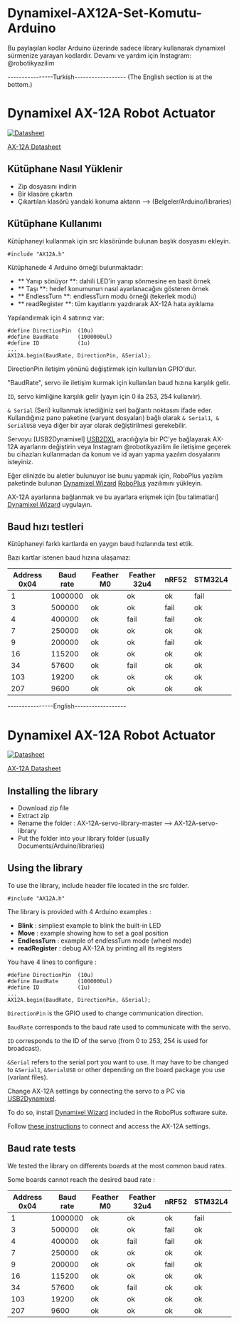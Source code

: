 # Dynamixel-AX12A-Set-Komutu-Arduino
Bu paylaşılan kodlar Arduino üzerinde sadece library kullanarak dynamixel sürmenize yarayan kodlardır. Devamı ve yardım için Instagram: @robotikyazilim

----------------Turkish------------------ (The English section is at the bottom.)
# Dynamixel AX-12A Robot Actuator

[![Datasheet](https://static.generation-robots.com/3053/dynamixel-ax-12a-servomotor.jpg)](http://www.trossenrobotics.com/images/productdownloads/AX-12(English).pdf)

[AX-12A Datasheet][Datasheet]

## Kütüphane Nasıl Yüklenir
- Zip dosyasını indirin
- Bir klasöre çıkartın
- Çıkartılan klasörü yandaki konuma aktarın --> (Belgeler/Arduino/libraries)

## Kütüphane Kullanımı
Kütüphaneyi kullanmak için src klasöründe bulunan başlık dosyasını ekleyin.

```
#include "AX12A.h"
```

Kütüphanede 4 Arduino örneği bulunmaktadır:
- ** Yanıp sönüyor **: dahili LED'in yanıp sönmesine en basit örnek
- ** Taşı **: hedef konumunun nasıl ayarlanacağını gösteren örnek
- ** EndlessTurn **: endlessTurn modu örneği (tekerlek modu)
- ** readRegister **: tüm kayıtlarını yazdırarak AX-12A hata ayıklama

Yapılandırmak için 4 satırınız var:
```
#define DirectionPin  (10u)
#define BaudRate      (1000000ul)
#define ID            (1u)
...
AX12A.begin(BaudRate, DirectionPin, &Serial);
```

DirectionPin iletişim yönünü değiştirmek için kullanılan GPIO'dur.

"BaudRate", servo ile iletişim kurmak için kullanılan baud hızına karşılık gelir.

`ID`, servo kimliğine karşılık gelir (yayın için 0 ila 253, 254 kullanılır).

`& Serial` (Seri) kullanmak istediğiniz seri bağlantı noktasını ifade eder. Kullandığınız pano paketine (varyant dosyaları) bağlı olarak `& Serial1`,` & SerialUSB` veya diğer bir ayar olarak değiştirilmesi gerekebilir.

Servoyu [USB2Dynamixel] [USB2DXL] aracılığıyla bir PC'ye bağlayarak AX-12A ayarlarını değiştirin veya Instagram @robotikyazilim ile iletişime geçerek bu cihazları kullanmadan da konum ve id ayarı yapma yazılım dosyalarını isteyiniz.

Eğer elinizde bu aletler bulunuyor ise bunu yapmak için, RoboPlus yazılım paketinde bulunan [Dynamixel Wizard] [RoboPlus] yazılımını yükleyin.

AX-12A ayarlarına bağlanmak ve bu ayarlara erişmek için [bu talimatları] [Dynamixel Wizard] uygulayın.

## Baud hızı testleri

Kütüphaneyi farklı kartlarda en yaygın baud hızlarında test ettik.

Bazı kartlar istenen baud hızına ulaşamaz:

| Address 0x04 | Baud rate | Feather M0 | Feather 32u4 | nRF52 | STM32L4 |
| ------------ | --------- | ---------- | ------------ | ----- | ------- | 
| 1	           | 1000000   | ok         | ok           | ok    | fail    |
| 3            | 500000    | ok         | ok           | fail  | ok      |
| 4            | 400000    | ok         | fail         | fail  | ok      |
| 7            | 250000    | ok         | ok           | ok    | ok      |
| 9            | 200000    | ok         | ok           | fail  | ok      |
| 16           | 115200    | ok         | ok           | ok    | ok      |
| 34           | 57600     | ok         | fail         | ok    | ok      |
| 103          | 19200     | ok         | ok           | ok    | ok      |
| 207          | 9600      | ok         | ok           | ok    | ok      |



[USB2DXL]: <http://support.robotis.com/en/product/auxdevice/interface/usb2dxl_manual.htm>
[RoboPlus]: <http://en.robotis.com/BlueAD/board.php?bbs_id=downloads&scate=SOFTWARE>
[Dynamixel Wizard]: <http://support.robotis.com/en/software/roboplus/dynamixel_monitor.htm>
[Datasheet]: <http://www.trossenrobotics.com/images/productdownloads/AX-12(English).pdf>



----------------English------------------
# Dynamixel AX-12A Robot Actuator

[![Datasheet](https://static.generation-robots.com/3053/dynamixel-ax-12a-servomotor.jpg)](http://www.trossenrobotics.com/images/productdownloads/AX-12(English).pdf)

[AX-12A Datasheet][Datasheet]

## Installing the library
- Download zip file
- Extract zip
- Rename the folder : AX-12A-servo-library-master --> AX-12A-servo-library
- Put the folder into your library folder (usually Documents/Arduino/libraries)

## Using the library
To use the library, include header file located in the src folder.

```
#include "AX12A.h"
```

The library is provided with 4 Arduino examples :
- **Blink** : simpliest example to blink the built-in LED
- **Move** : example showing how to set a goal position
- **EndlessTurn** : example of endlessTurn mode (wheel mode)
- **readRegister** : debug AX-12A by printing all its registers

You have 4 lines to configure :
```
#define DirectionPin  (10u)
#define BaudRate      (1000000ul)
#define ID            (1u)
...
AX12A.begin(BaudRate, DirectionPin, &Serial);
```

`DirectionPin` is the GPIO used to change communication direction.

`BaudRate` corresponds to the baud rate used to communicate with the servo.

`ID` corresponds to the ID of the servo (from 0 to 253, 254 is used for broadcast).

`&Serial` refers to the serial port you want to use. It may have to be changed to `&Serial1`, `&SerialUSB` or other depending on the board package you use (variant files).


Change AX-12A settings by connecting the servo to a PC via [USB2Dynamixel][USB2DXL].

To do so, install [Dynamixel Wizard][RoboPlus] included in the RoboPlus software suite.

Follow [these instructions][Dynamixel Wizard] to connect and access the AX-12A settings.

## Baud rate tests

We tested the library on differents boards at the most common baud rates.

Some boards cannot reach the desired baud rate :

| Address 0x04 | Baud rate | Feather M0 | Feather 32u4 | nRF52 | STM32L4 |
| ------------ | --------- | ---------- | ------------ | ----- | ------- | 
| 1	           | 1000000   | ok         | ok           | ok    | fail    |
| 3            | 500000    | ok         | ok           | fail  | ok      |
| 4            | 400000    | ok         | fail         | fail  | ok      |
| 7            | 250000    | ok         | ok           | ok    | ok      |
| 9            | 200000    | ok         | ok           | fail  | ok      |
| 16           | 115200    | ok         | ok           | ok    | ok      |
| 34           | 57600     | ok         | fail         | ok    | ok      |
| 103          | 19200     | ok         | ok           | ok    | ok      |
| 207          | 9600      | ok         | ok           | ok    | ok      |



[USB2DXL]: <http://support.robotis.com/en/product/auxdevice/interface/usb2dxl_manual.htm>
[RoboPlus]: <http://en.robotis.com/BlueAD/board.php?bbs_id=downloads&scate=SOFTWARE>
[Dynamixel Wizard]: <http://support.robotis.com/en/software/roboplus/dynamixel_monitor.htm>
[Datasheet]: <http://www.trossenrobotics.com/images/productdownloads/AX-12(English).pdf>
